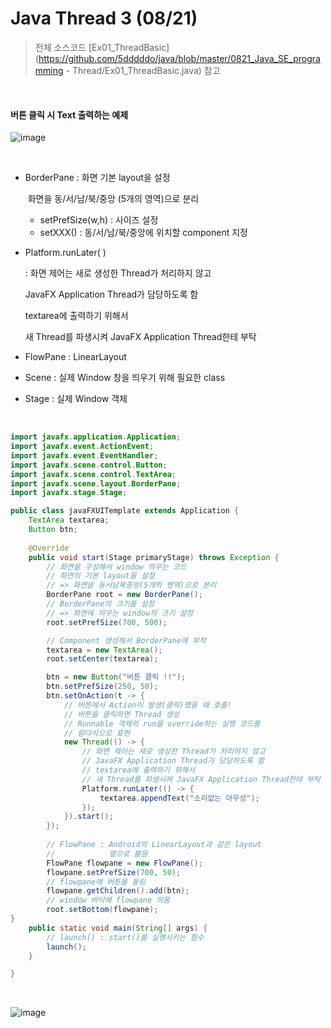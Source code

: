 # Java Thread 3 (08/21)

> 전체 소스코드 [Ex01_ThreadBasic](https://github.com/5dddddo/java/blob/master/0821_Java_SE_programming - Thread/Ex01_ThreadBasic.java) 참고

<br>

#### 버튼 클릭 시 Text 출력하는 예제

![image](https://user-images.githubusercontent.com/50972986/63426646-5095d280-c44e-11e9-8aa8-432832949333.png)

<br>

- BorderPane : 화면 기본 layout을 설정

  ​					    화면을 동/서/남/북/중앙 (5개의 영역)으로 분리

  - setPrefSize(w,h) : 사이즈 설정
  - setXXX() : 동/서/남/북/중앙에 위치할 component 지정

- Platform.runLater( )

  : 화면 제어는 새로 생성한 Thread가 처리하지 않고

    JavaFX Application Thread가 담당하도록 함

    textarea에 출력하기 위해서

   새 Thread를 파생시켜 JavaFX Application Thread한테 부탁

- FlowPane : LinearLayout
- Scene : 실제 Window 창을 띄우기 위해 필요한 class
- Stage : 실제 Window 객체

<br>

```java
import javafx.application.Application;
import javafx.event.ActionEvent;
import javafx.event.EventHandler;
import javafx.scene.control.Button;
import javafx.scene.control.TextArea;
import javafx.scene.layout.BorderPane;
import javafx.stage.Stage;

public class javaFXUITemplate extends Application {
	TextArea textarea;
	Button btn;
    
	@Override
	public void start(Stage primaryStage) throws Exception {
		// 화면을 구성해서 window 띄우는 코드
		// 화면의 기본 layout을 설정
        // => 화면을 동서남북중앙(5개의 영역)으로 분리
		BorderPane root = new BorderPane();
		// BorderPane의 크기를 설정
        // => 화면에 띄우는 window의 크기 설정
		root.setPrefSize(700, 500);

		// Component 생성해서 BorderPane에 부착
		textarea = new TextArea();
		root.setCenter(textarea);

		btn = new Button("버튼 클릭 !!");
		btn.setPrefSize(250, 50);
		btn.setOnAction(t -> {
			// 버튼에서 Action이 발생(클릭)했을 때 호출!
			// 버튼을 클릭하면 Thread 생성
			// Runnable 객체의 run을 override하는 실행 코드를
			// 람다식으로 표현
			new Thread(() -> {
				// 화면 제어는 새로 생성한 Thread가 처리하지 않고
				// JavaFX Application Thread가 담당하도록 함
				// textarea에 출력하기 위해서
				// 새 Thread를 파생시켜 JavaFX Application Thread한테 부탁
				Platform.runLater(() -> {
					textarea.appendText("소리없는 아우성");
				});
			}).start();
		});
        
        // FlowPane : Android의 LinearLayout과 같은 layout
        // 			  옆으로 붙음
		FlowPane flowpane = new FlowPane();
		flowpane.setPrefSize(700, 50);
		// flowpane에 버튼을 올림
		flowpane.getChildren().add(btn);
        // window 바닥에 flowpane 띄움
		root.setBottom(flowpane);
}
    public static void main(String[] args) {
        // launch() : start()를 실행시키는 함수
        launch();
    }

}
```

<br>

![image](https://user-images.githubusercontent.com/50972986/63426893-dd409080-c44e-11e9-9420-95febeef6c9d.png)